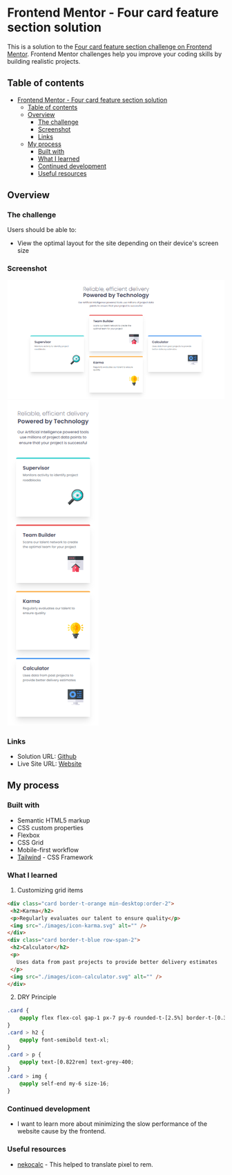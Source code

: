 # Frontend Mentor - Four card feature section solution

This is a solution to the [Four card feature section challenge on Frontend Mentor](https://www.frontendmentor.io/challenges/four-card-feature-section-weK1eFYK). Frontend Mentor challenges help you improve your coding skills by building realistic projects. 

## Table of contents

- [Frontend Mentor - Four card feature section solution](#frontend-mentor---four-card-feature-section-solution)
  - [Table of contents](#table-of-contents)
  - [Overview](#overview)
    - [The challenge](#the-challenge)
    - [Screenshot](#screenshot)
    - [Links](#links)
  - [My process](#my-process)
    - [Built with](#built-with)
    - [What I learned](#what-i-learned)
    - [Continued development](#continued-development)
    - [Useful resources](#useful-resources)


## Overview

### The challenge

Users should be able to:

- View the optimal layout for the site depending on their device's screen size

### Screenshot

![](./screenshots/desktop.png)
![](./screenshots/mobile.png)

### Links

- Solution URL: [Github](https://github.com/adamskiee-frontendmentor-projects/four-card-feature)
- Live Site URL: [Website](https://adamskiee-frontendmentor-projects.github.io/four-card-feature/)

## My process

### Built with

- Semantic HTML5 markup
- CSS custom properties
- Flexbox
- CSS Grid
- Mobile-first workflow
- [Tailwind](https://tailwindcss.com/) - CSS Framework

### What I learned

1. Customizing grid items
```html
<div class="card border-t-orange min-desktop:order-2">
 <h2>Karma</h2>
 <p>Regularly evaluates our talent to ensure quality</p>
 <img src="./images/icon-karma.svg" alt="" />
</div>
<div class="card border-t-blue row-span-2">
 <h2>Calculator</h2>
 <p>
   Uses data from past projects to provide better delivery estimates
 </p>
 <img src="./images/icon-calculator.svg" alt="" />
</div>
```

2. DRY Principle
```css
.card {
    @apply flex flex-col gap-1 px-7 py-6 rounded-t-[2.5%] border-t-[0.369rem] shadow-xl h-auto my-auto;
}
.card > h2 {
    @apply font-semibold text-xl;
}
.card > p {
    @apply text-[0.822rem] text-grey-400;
}
.card > img {
    @apply self-end my-6 size-16;
}
```

### Continued development
- I want to learn more about minimizing the slow performance of the website cause by the frontend.

### Useful resources

- [nekocalc](https://nekocalc.com/px-to-rem-converter) - This helped to translate pixel to rem.
